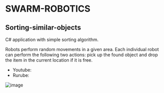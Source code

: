 # SWARM-ROBOTICS

## Sorting-similar-objects

C# application with simple sorting algorithm.

Robots perform random movements in a given area. Each individual robot can perform the following two actions: pick up the found object and drop the item in the current location if it is free.

- Youtube: 
- Rurube: 

![image](https://github.com/user-attachments/assets/558e8fab-56d2-4ea7-967a-4c18c33844b4)





